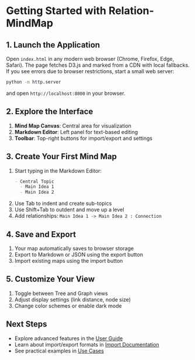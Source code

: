 # Getting Started with Relation-MindMap

## 1. Launch the Application
Open `index.html` in any modern web browser (Chrome, Firefox, Edge, Safari).
The page fetches D3.js and marked from a CDN with local fallbacks. If you see
errors due to browser restrictions, start a small web server:

```bash
python -m http.server
```
and open `http://localhost:8000` in your browser.

## 2. Explore the Interface
1. **Mind Map Canvas**: Central area for visualization
2. **Markdown Editor**: Left panel for text-based editing
3. **Toolbar**: Top-right buttons for import/export and settings

## 3. Create Your First Mind Map
1. Start typing in the Markdown Editor:
   ```markdown
   - Central Topic
     - Main Idea 1
     - Main Idea 2
   ```
2. Use Tab to indent and create sub-topics
3. Use Shift+Tab to outdent and move up a level
4. Add relationships: `Main Idea 1 -> Main Idea 2 : Connection`

## 4. Save and Export
1. Your map automatically saves to browser storage
2. Export to Markdown or JSON using the export button
3. Import existing maps using the import button

## 5. Customize Your View
1. Toggle between Tree and Graph views
2. Adjust display settings (link distance, node size)
3. Change color schemes or enable dark mode

## Next Steps
- Explore advanced features in the [User Guide](User-Guide.md)
- Learn about import/export formats in [Import Documentation](Import.md)
- See practical examples in [Use Cases](Use-Cases.md)
